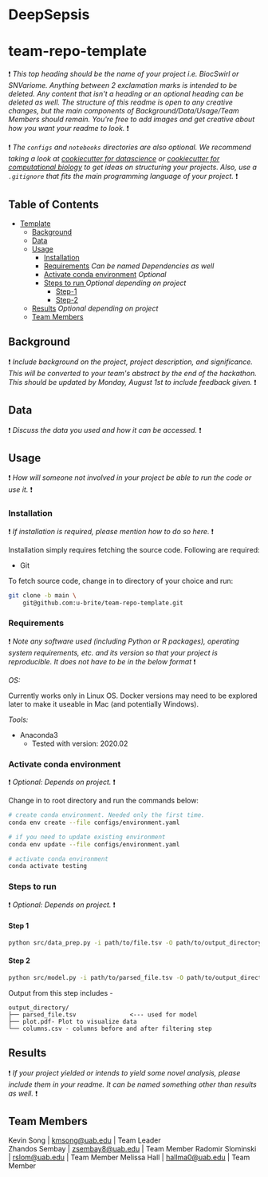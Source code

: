 # DeepSepsis
# team-repo-template
:exclamation: _This top heading should be the name of your project i.e. BiocSwirl or SNVariome. Anything between 2 exclamation marks is intended to be deleted. Any content that isn't a heading or an optional heading can be deleted as well. The structure of this readme is open to any creative changes, but the main components of Background/Data/Usage/Team Members should remain. You're free to add images and get creative about how you want your readme to look._ :exclamation:

:exclamation: _The `configs` and `notebooks` directories are also optional. We recommend taking a look at [cookiecutter for datascience](https://github.com/drivendata/cookiecutter-data-science) or [cookiecutter for computational biology](https://github.com/drivendata/cookiecutter-data-science) to get ideas on structuring your projects. Also, use a `.gitignore` that fits the main programming language of your project._ :exclamation:

## Table of Contents

- [Template](#team-repo-template)
    - [Background](#Background)
    - [Data](#data)
    - [Usage](#usage)
        - [Installation](#installation)
        - [Requirements](#requirements) _Can be named Dependencies as well_
        - [Activate conda environment](#activate-conda-environment) _Optional_
        - [Steps to run ](#steps-to-run) _Optional depending on project_
            - [Step-1](#step-1)
            - [Step-2](#step-2)
    - [Results](#results) _Optional depending on project_
    - [Team Members](#team-members)

## Background

:exclamation: _Include background on the project, project description, and significance. This will be converted to your team's abstract by the end of the hackathon. This should be updated by Monday, August 1st to include feedback given._ :exclamation:

## Data

:exclamation: _Discuss the data you used and how it can be accessed._ :exclamation:

## Usage

:exclamation: _How will someone not involved in your project be able to run the code or use it._ :exclamation:

### Installation

:exclamation: _If installation is required, please mention how to do so here._ :exclamation:

Installation simply requires fetching the source code. Following are required:

- Git

To fetch source code, change in to directory of your choice and run:

```sh
git clone -b main \
    git@github.com:u-brite/team-repo-template.git
```

### Requirements
:exclamation: _Note any software used (including Python or R packages), operating system requirements, etc. and its version so that your project is reproducible. It does not have to be in the below format_ :exclamation:

*OS:*

Currently works only in Linux OS. Docker versions may need to be explored later to make it useable in Mac (and
potentially Windows).

*Tools:*

- Anaconda3
    - Tested with version: 2020.02

### Activate conda environment
:exclamation: _Optional: Depends on project._ :exclamation:

Change in to root directory and run the commands below:

```sh
# create conda environment. Needed only the first time.
conda env create --file configs/environment.yaml

# if you need to update existing environment
conda env update --file configs/environment.yaml

# activate conda environment
conda activate testing
```

### Steps to run
:exclamation: _Optional: Depends on project._ :exclamation:

#### Step 1

```sh
python src/data_prep.py -i path/to/file.tsv -O path/to/output_directory
```

#### Step 2

```sh
python src/model.py -i path/to/parsed_file.tsv -O path/to/output_directory
```

Output from this step includes -

```directory
output_directory/
├── parsed_file.tsv               <--- used for model
├── plot.pdf- Plot to visualize data
└── columns.csv - columns before and after filtering step

```



## Results
:exclamation: _If your project yielded or intends to yield some novel analysis, please include them in your readme. It can be named something other than results as well._ :exclamation:

## Team Members

Kevin Song | kmsong@uab.edu | Team Leader  
Zhandos Sembay | zsembay8@uab.edu | Team Member
Radomir Slominski | rslom@uab.edu | Team Member
Melissa Hall | hallma0@uab.edu | Team Member
